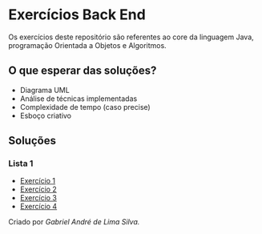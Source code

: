 # Exercícios Back End
Os exercícios deste repositório são referentes ao core da linguagem Java, programação Orientada a Objetos e Algoritmos.

## O que esperar das soluções?
- Diagrama UML
- Análise de técnicas implementadas
- Complexidade de tempo (caso precise)
- Esboço criativo

## Soluções
### Lista 1
- [Exercício 1](https://github.com/gabrielandre-math/AcademiaJavaAtos/tree/main/Exercicios%20BackEnd/Exerc%C3%ADcio%201%20-%20Sistema%20de%20Biblioteca/Solu%C3%A7%C3%A3o)
- [Exercício 2](https://github.com/gabrielandre-math/AcademiaJavaAtos/tree/main/Exercicios%20BackEnd/Exerc%C3%ADcio%202%20-%20Sistema%20Escolar/Solu%C3%A7%C3%A3o)
- [Exercício 3](https://github.com/gabrielandre-math/AcademiaJavaAtos/tree/main/Exercicios%20BackEnd/Exerc%C3%ADcio%203%20-%20Sistema%20de%20Compras/Solu%C3%A7%C3%A3o)
- [Exercício 4](https://github.com/gabrielandre-math/AcademiaJavaAtos/tree/main/Exercicios%20BackEnd/Exerc%C3%ADcio%204%20-%20Aplicativo%20C%C3%A1lculo%20IMC/Solu%C3%A7%C3%A3o)
  
Criado por _Gabriel André de Lima Silva._
